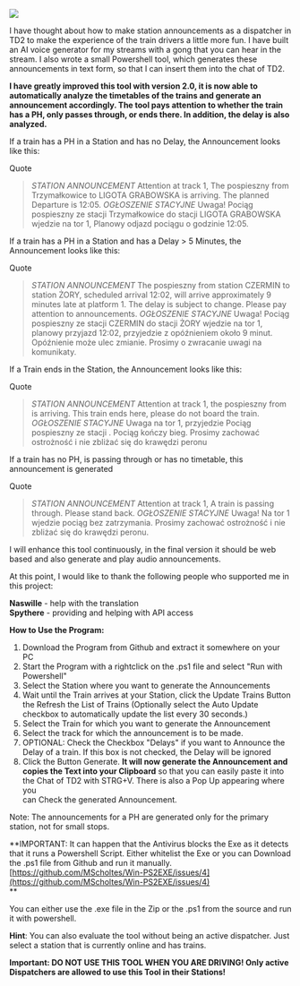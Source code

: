 
![](https://i.imgur.com/PvFw2AW.png)

I have thought about how to make station announcements as a dispatcher in TD2 to make the experience of the train drivers a little more fun. I have built an AI voice generator for my streams with a gong that you can hear in the stream. I also wrote a small Powershell tool, which generates these announcements in text form, so that I can insert them into the chat of TD2.  
  
**I have greatly improved this tool with version 2.0, it is now able to automatically analyze the timetables of the trains and generate an announcement accordingly. The tool pays attention to whether the train has a PH, only passes through, or ends there. In addition, the delay is also analyzed.**  
  
If a train has a PH in a Station and has no Delay, the Announcement looks like this:  
  

Quote

> *STATION ANNOUNCEMENT* Attention at track 1, The pospieszny from Trzymałkowice to LIGOTA GRABOWSKA is arriving. The planned Departure is 12:05. *OGŁOSZENIE STACYJNE* Uwaga! Pociąg pospieszny ze stacji Trzymałkowice do stacji LIGOTA GRABOWSKA wjedzie na tor 1, Planowy odjazd pociągu o godzinie 12:05.

  
If a train has a PH in a Station and has a Delay > 5 Minutes, the Announcement looks like this:  
  

Quote

> *STATION ANNOUNCEMENT* The pospieszny from station CZERMIN to station ŻORY, scheduled arrival 12:02, will arrive approximately 9 minutes late at platform 1. The delay is subject to change. Please pay attention to announcements. *OGŁOSZENIE STACYJNE* Uwaga! Pociąg pospieszny ze stacji CZERMIN do stacji ŻORY wjedzie na tor 1, planowy przyjazd 12:02, przyjedzie z opóźnieniem około 9 minut. Opóźnienie może ulec zmianie. Prosimy o zwracanie uwagi na komunikaty.

  
If a Train ends in the Station, the Announcement looks like this:  
  

Quote

> *STATION ANNOUNCEMENT* Attention at track 1, the pospieszny from is arriving. This train ends here, please do not board the train. *OGŁOSZENIE STACYJNE* Uwaga na tor 1, przyjedzie Pociąg pospieszny ze stacji . Pociąg kończy bieg. Prosimy zachować ostrożność i nie zbliżać się do krawędzi peronu

  
If a train has no PH, is passing through or has no timetable, this announcement is generated  
  

Quote

> *STATION ANNOUNCEMENT* Attention at track 1, A train is passing through. Please stand back. *OGŁOSZENIE STACYJNE* Uwaga! Na tor 1 wjedzie pociąg bez zatrzymania. Prosimy zachować ostrożność i nie zbliżać się do krawędzi peronu.

  
I will enhance this tool continuously, in the final version it should be web based and also generate and play audio announcements.  
  
  
At this point, I would like to thank the following people who supported me in this project:  
  
**Naswille** - help with the translation  
**Spythere** - providing and helping with API access  
  
  
**How to Use the Program:**  
1. Download the Program from Github and extract it somewhere on your PC  
2. Start the Program with a rightclick on the .ps1 file and select "Run with Powershell"  
3. Select the Station where you want to generate the Announcements  
4. Wait until the Train arrives at your Station, click the Update Trains Button the Refresh the List of Trains (Optionally select the Auto Update checkbox to automatically update the list every 30 seconds.)  
5. Select the Train for which you want to generate the Announcement  
6. Select the track for which the announcement is to be made.  
7. OPTIONAL: Check the Checkbox "Delays" if you want to Announce the Delay of a train. If this box is not checked, the Delay will be ignored  
8. Click the Button Generate. **It will now generate the Announcement and copies the Text into your Clipboard** so that you can easily paste it into the Chat of TD2 with STRG+V. There is also a Pop Up appearing where you  
can Check the generated Announcement.  
  
Note: The announcements for a PH are generated only for the primary station, not for small stops.  

**IMPORTANT: It can happen that the Antivirus blocks the Exe as it detects that it runs a Powershell Script. Either whitelist the Exe or you can Download the .ps1 file from Github and run it manually.  [https://github.com/MScholtes/Win-PS2EXE/issues/4](https://github.com/MScholtes/Win-PS2EXE/issues/4)  
**

You can either use the .exe file in the Zip or the .ps1 from the source and run it with powershell.  
  
**Hint**: You can also evaluate the tool without being an active dispatcher. Just select a station that is currently online and has trains.  
  
  
**Important: DO NOT USE THIS TOOL WHEN YOU ARE DRIVING! Only active Dispatchers are allowed to use this Tool in their Stations!**
